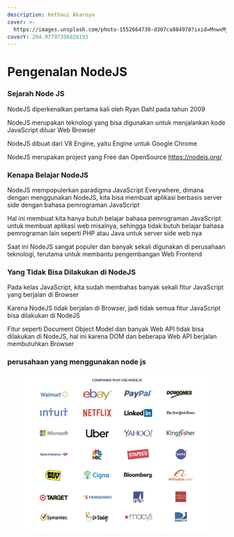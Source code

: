 ```yaml
---
description: Kethaui Akarnya
cover: >-
  https://images.unsplash.com/photo-1552664730-d307ca884978?ixid=MnwxMjA3fDB8MHxwaG90by1wYWdlfHx8fGVufDB8fHx8&ixlib=rb-1.2.1&auto=format&fit=crop&w=2970&q=80
coverY: 204.97797356828193
---
```


# Pengenalan NodeJS

### Sejarah Node JS

NodeJS diperkenalkan pertama kali oleh Ryan Dahl pada tahun 2009

NodeJS merupakan teknologi yang bisa digunakan untuk menjalankan kode JavaScript diluar Web Browser

NodeJS dibuat dari V8 Engine, yaitu Engine untuk Google Chrome

NodeJS merupakan project yang Free dan OpenSource https://nodejs.org/

### **Kenapa Belajar NodeJS**

NodeJS mempopulerkan paradigma JavaScript Everywhere, dimana dengan menggunakan NodeJS, kita bisa membuat aplikasi berbasis server side dengan bahasa pemrograman JavaScript

Hal ini membuat kita hanya butuh belajar bahasa pemrograman JavaScript untuk membuat aplikasi web misalnya, sehingga tidak butuh belajar bahasa pemrograman lain seperti PHP atau Java untuk server side web nya

Saat ini NodeJS sangat populer dan banyak sekali digunakan di perusahaan teknologi, terutama untuk membantu pengembangan Web Frontend

### Yang Tidak Bisa Dilakukan di NodeJS

Pada kelas JavaScript, kita sudah membahas banyak sekali fitur JavaScript yang berjalan di Browser

Karena NodeJS tidak berjalan di Browser, jadi tidak semua fitur JavaScript bisa dilakukan di NodeJS

Fitur seperti Document Object Model dan banyak Web API tidak bisa dilakukan di NodeJS, hal ini karena DOM dan beberapa Web API berjalan membutuhkan Browser

### perusahaan yang menggunakan node js

<figure><img src="../.gitbook/assets/image (2).png" alt=""><figcaption></figcaption></figure>
